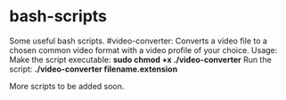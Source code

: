 # bash-scripts
Some useful bash scripts.
#video-converter:
Converts a video file to a chosen common video format with a video profile of your choice.
Usage: 
Make the script executable: **sudo chmod +x ./video-converter**
Run the script: **./video-converter filename.extension**

More scripts to be added soon.
